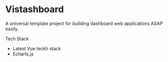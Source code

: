 # Vistashboard
A universal template project for building dashboard web applications ASAP easily.

Tech Stack
* Latest Vue teckh stack
* Echarts.js
